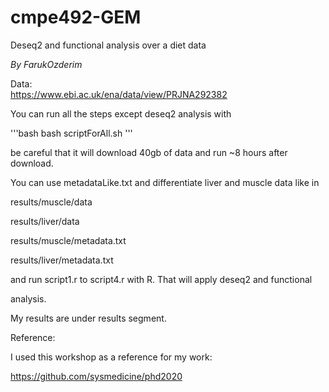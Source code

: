 # cmpe492-GEM

Deseq2 and functional analysis over a diet data  

_By FarukOzderim_  

Data:  
https://www.ebi.ac.uk/ena/data/view/PRJNA292382

You can run all the steps except deseq2 analysis with

'''bash
bash scriptForAll.sh
'''

be careful that it will download 40gb of data and run ~8 hours after download.

You can use metadataLike.txt and differentiate liver and muscle data like in 

results/muscle/data

results/liver/data

results/muscle/metadata.txt

results/liver/metadata.txt

and run script1.r to script4.r with R. That will apply deseq2 and functional 

analysis.



My results are under results segment.


Reference:

I used this workshop as a reference for my work:

https://github.com/sysmedicine/phd2020